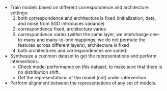 - Train models based on different correspondence and architecture settings:
	1. both correspondence and architecture is fixed (initialization, data, and noise from SGD introduces variance)
	2. correspondence fixed, architecture varies
	3. correspondence varies (within the same layer, we interchange one-to-many and many-to-one mappings; we do not permute the features across different layers), architecture is fixed
	4. both architectures and correspondences are varied.
- Synthesize a common dataset to get the representations and perform interventions.
	- Check model performance on this dataset, to make sure that there is no distribution shift.
	- Get the representations of the model (not) under intervention
- Perform alignment between the representations of any set of models.